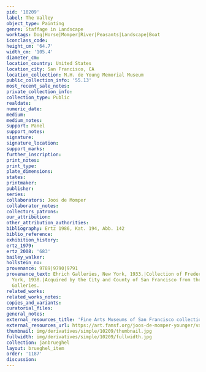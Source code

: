 ```yaml
---
pid: '10209'
label: The Valley
object_type: Painting
genre: Staffage in Landscape
worktags: Dog|Horse|Momper|River|Peasants|Landscape|Boat
iconclass_code:
height_cm: '64.7'
width_cm: '105.4'
diameter_cm:
location_country: United States
location_city: San Francisco, CA
location_collection: M.H. de Young Memorial Museum
public_collection_info: '55.13'
most_recent_sale_notes:
private_collection_info:
collection_type: Public
realdate:
numeric_date:
medium:
medium_notes:
support: Panel
support_notes:
signature:
signature_location:
support_marks:
further_inscription:
print_notes:
print_type:
plate_dimensions:
states:
printmaker:
publisher:
series:
collaborators: Joos de Momper
collaborator_notes:
collectors_patrons:
our_attribution:
other_attribution_authorities:
bibliography: Ertz 1986, Kat. 194, Abb. 142
biblio_reference:
exhibition_history:
ertz_1979:
ertz_2008: '683'
bailey_walker:
hollstein_no:
provenance: 9789|9790|9791
provenance_text: Ehrich Galleries, New York, 1933.|Collection of Frederick Mont, New
  York, 1938.|Acquired by the City and County of San Francisco from the Lilienfeld
  Galleries.
related_works:
related_works_notes:
copies_and_variants:
curatorial_files:
general_notes:
external_resources_title: 'Fine Arts Museums of San Francisco collection page '
external_resources_url: https://art.famsf.org/joos-de-momper-younger/valley-5513
thumbnail: img/derivatives/simple/10209/thumbnail.jpg
fullwidth: img/derivatives/simple/10209/fullwidth.jpg
collection: janbrueghel
layout: brueghel_item
order: '1187'
discussion:
---
```


